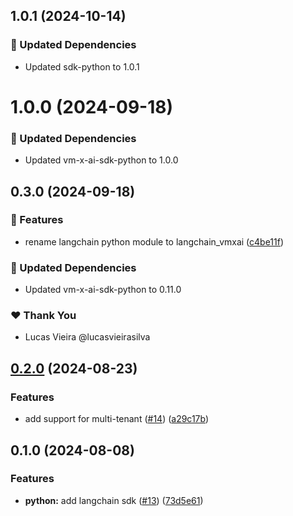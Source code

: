 ## 1.0.1 (2024-10-14)


### 🧱 Updated Dependencies

- Updated sdk-python to 1.0.1

# 1.0.0 (2024-09-18)


### 🧱 Updated Dependencies

- Updated vm-x-ai-sdk-python to 1.0.0

## 0.3.0 (2024-09-18)


### 🚀 Features

- rename langchain python module to langchain_vmxai ([c4be11f](https://github.com/vm-x-ai/vm-x-ai-sdk/commit/c4be11f))


### 🧱 Updated Dependencies

- Updated vm-x-ai-sdk-python to 0.11.0


### ❤️  Thank You

- Lucas Vieira @lucasvieirasilva

## [0.2.0](https://github.com/vm-x-ai/vm-x-ai-sdk/compare/langchain-python-v0.1.0...langchain-python-v0.2.0) (2024-08-23)

### Features

- add support for multi-tenant ([#14](https://github.com/vm-x-ai/vm-x-ai-sdk/issues/14)) ([a29c17b](https://github.com/vm-x-ai/vm-x-ai-sdk/commit/a29c17be51c52cde628b936984499f0a9e2b68c7))

## 0.1.0 (2024-08-08)

### Features

- **python:** add langchain sdk ([#13](https://github.com/vm-x-ai/vm-x-ai-sdk/issues/13)) ([73d5e61](https://github.com/vm-x-ai/vm-x-ai-sdk/commit/73d5e613c06d506cbff29b339182f9ee765c17aa))
